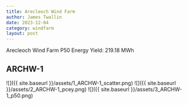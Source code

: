 ```yaml
---
title: Arecleoch Wind Farm
author: James Twallin
date: 2023-12-04
category: windfarm
layout: post
---
```

Arecleoch Wind Farm P50 Energy Yield: 219.18 MWh

ARCHW-1
-------------
![]({{ site.baseurl }}/assets/1_ARCHW-1_scatter.png)
![]({{ site.baseurl }}/assets/2_ARCHW-1_pcey.png)
![]({{ site.baseurl }}/assets/3_ARCHW-1_p50.png)

